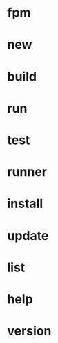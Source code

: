 # fpm
 

# new
 

# build
 

# run
 

# test
 

# runner
 

# install
 

# update
 

# list
 

# help
 

# version
 

